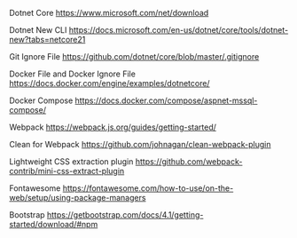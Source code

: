 Dotnet Core
https://www.microsoft.com/net/download

Dotnet New CLI
https://docs.microsoft.com/en-us/dotnet/core/tools/dotnet-new?tabs=netcore21

Git Ignore File
https://github.com/dotnet/core/blob/master/.gitignore

Docker File and Docker Ignore File
https://docs.docker.com/engine/examples/dotnetcore/

Docker Compose
https://docs.docker.com/compose/aspnet-mssql-compose/

Webpack
https://webpack.js.org/guides/getting-started/

Clean for Webpack
https://github.com/johnagan/clean-webpack-plugin

Lightweight CSS extraction plugin
https://github.com/webpack-contrib/mini-css-extract-plugin

Fontawesome
https://fontawesome.com/how-to-use/on-the-web/setup/using-package-managers

Bootstrap
https://getbootstrap.com/docs/4.1/getting-started/download/#npm
